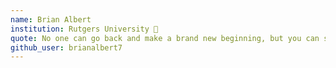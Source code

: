 ```yaml
---
name: Brian Albert
institution: Rutgers University 🚩
quote: No one can go back and make a brand new beginning, but you can start now and make a brand new ending.✨
github_user: brianalbert7
---
```

